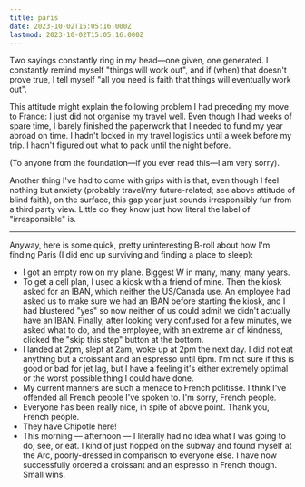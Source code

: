 ```yaml
---
title: paris
date: 2023-10-02T15:05:16.000Z
lastmod: 2023-10-02T15:05:16.000Z
---
```

Two sayings constantly ring in my head—one given, one generated. I constantly remind myself "things will work out", and if (when) that doesn't prove true, I tell myself "all you need is faith that things will eventually work out".

This attitude might explain the following problem I had preceding my move to France: I just did not organise my travel well. Even though I had weeks of spare time, I barely finished the paperwork that I needed to fund my year abroad on time. I hadn't locked in my travel logistics until a week before my trip. I hadn't figured out what to pack until the night before.

(To anyone from the foundation—if you ever read this—I am very sorry).

Another thing I've had to come with grips with is that, even though I feel nothing but anxiety (probably travel/my future-related; see above attitude of blind faith), on the surface, this gap year just sounds irresponsibly fun from a third party view. Little do they know just how literal the label of "irresponsible" is.

***

Anyway, here is some quick, pretty uninteresting B-roll about how I'm finding Paris (I did end up surviving and finding a place to sleep):

* I got an empty row on my plane. Biggest W in many, many, many years.
* To get a cell plan, I used a kiosk with a friend of mine. Then the kiosk asked for an IBAN, which neither the US/Canada use. An employee had asked us to make sure we had an IBAN before starting the kiosk, and I had blustered "yes" so now neither of us could admit we didn't actually have an IBAN. Finally, after looking very confused for a few minutes, we asked what to do, and the employee, with an extreme air of kindness, clicked the "skip this step" button at the bottom.
* I landed at 2pm, slept at 2am, woke up at 2pm the next day. I did not eat anything but a croissant and an espresso until 6pm. I'm not sure if this is good or bad for jet lag, but I have a feeling it's either extremely optimal or the worst possible thing I could have done.
* My current manners are such a menace to French politisse. I think I've offended all French people I've spoken to. I'm sorry, French people.
* Everyone has been really nice, in spite of above point. Thank you, French people.
* They have Chipotle here!
* This morning — afternoon — I literally had no idea what I was going to do, see, or eat. I kind of just hopped on the subway and found myself at the Arc, poorly-dressed in comparison to everyone else. I have now successfully ordered a croissant and an espresso in French though. Small wins.
